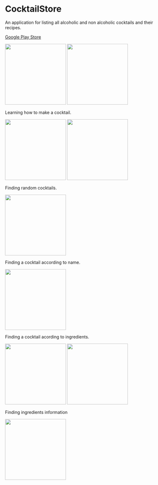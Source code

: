 # CocktailStore

An application for listing all alcoholic and non alcoholic cocktails and their recipes.

<a href="https://play.google.com/store/apps/details?id=mustafaozhan.github.com.cocktailstore">Google Play Store</a>

<img src="https://s19.postimg.org/hxb5su9ur/device-2017-08-13-203940.png" width="200px" /> <img src="https://s19.postimg.org/terikapur/device-2017-08-13-204005.png" width="200px" />

Learning how to make a cocktail.

<img src="https://s19.postimg.org/gc0herp0j/device-2017-08-13-204345.png" width="200px" /> <img src="https://s19.postimg.org/5mi78rntv/device-2017-08-13-204407.png" width="200px" />

Finding random cocktails.

<img src="https://s19.postimg.org/tilc0jvc3/device-2017-08-13-203907.png" width="200px" />

Finding a cocktail according to name.

<img src="https://s19.postimg.org/5g4i5oeoz/device-2017-08-13-204141.png" width="200px" />

Finding a cocktail acording to ingredients.

<img src="https://s19.postimg.org/a5ufua5pf/device-2017-08-13-204208.png" width="200px" /> <img src="https://s19.postimg.org/b5kqpzkv7/device-2017-08-13-204326.png" width="200px" />

Finding ingredients information

<img src="https://s19.postimg.org/5xznlj49v/device-2017-08-13-204418.png" width="200px" />
